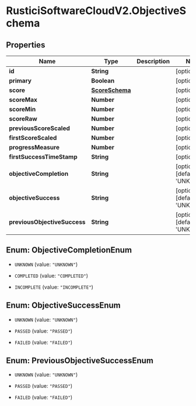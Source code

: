 # RusticiSoftwareCloudV2.ObjectiveSchema

## Properties
Name | Type | Description | Notes
------------ | ------------- | ------------- | -------------
**id** | **String** |  | [optional] 
**primary** | **Boolean** |  | [optional] 
**score** | [**ScoreSchema**](ScoreSchema.md) |  | [optional] 
**scoreMax** | **Number** |  | [optional] 
**scoreMin** | **Number** |  | [optional] 
**scoreRaw** | **Number** |  | [optional] 
**previousScoreScaled** | **Number** |  | [optional] 
**firstScoreScaled** | **Number** |  | [optional] 
**progressMeasure** | **Number** |  | [optional] 
**firstSuccessTimeStamp** | **String** |  | [optional] 
**objectiveCompletion** | **String** |  | [optional] [default to &#39;UNKNOWN&#39;]
**objectiveSuccess** | **String** |  | [optional] [default to &#39;UNKNOWN&#39;]
**previousObjectiveSuccess** | **String** |  | [optional] [default to &#39;UNKNOWN&#39;]


<a name="ObjectiveCompletionEnum"></a>
## Enum: ObjectiveCompletionEnum


* `UNKNOWN` (value: `"UNKNOWN"`)

* `COMPLETED` (value: `"COMPLETED"`)

* `INCOMPLETE` (value: `"INCOMPLETE"`)




<a name="ObjectiveSuccessEnum"></a>
## Enum: ObjectiveSuccessEnum


* `UNKNOWN` (value: `"UNKNOWN"`)

* `PASSED` (value: `"PASSED"`)

* `FAILED` (value: `"FAILED"`)




<a name="PreviousObjectiveSuccessEnum"></a>
## Enum: PreviousObjectiveSuccessEnum


* `UNKNOWN` (value: `"UNKNOWN"`)

* `PASSED` (value: `"PASSED"`)

* `FAILED` (value: `"FAILED"`)




